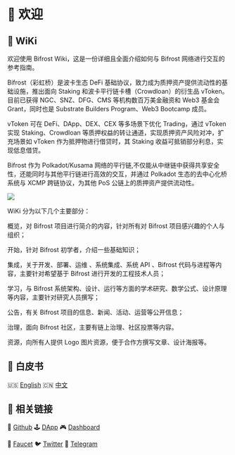 # 🎉 欢迎

## 📖 WiKi

欢迎使用 Bifrost Wiki，这是一份详细且全面介绍如何与 Bifrost 网络进行交互的参考指南。

Bifrost（彩虹桥）是波卡生态 DeFi 基础协议，致力成为质押资产提供流动性的基础设施，推出面向 Staking 和波卡平行链卡槽（Crowdloan）的衍生品 vToken。目前已获得 NGC、SNZ、DFG、CMS 等机构数百万美金融资和 Web3 基金会 Grant，同时也是 Substrate Builders Program、Web3 Bootcamp 成员。

vToken 可在 DeFi、DApp、DEX、CEX 等多场景下优化 Trading，通过 vToken 实现 Staking、Crowdloan 等质押权益的转让通道，实现质押资产风险对冲，扩充场景如 vToken 作为抵押物进行借贷时，其 Staking 收益可抵销部分利息，实现低息借贷。

Bifrost 作为 Polkadot/Kusama 网络的平行链,不仅能从中继链中获得共享安全性，还能同时与其他平行链进行高效的交互，并通过 Polkadot 生态的去中心化桥系统与 XCMP 跨链协议，为其他 PoS 公链上的质押资产提供流动性。

![](.gitbook/assets/overview\_zh.png)

WiKi 分为以下几个主要部分：

概览，对 Bifrost 项目进行简介的内容，针对所有对 Bifrost 项目感兴趣的个人与组织；

开始，针对 Bifrost 初学者，介绍一些基础知识；

集成，关于开发、部署、运维 、系统集成、系统 API 、Bifrost 代码与进程等内容，主要针对希望基于 Bifrost 进行开发的工程技术人员；

学习，与 Bifrost 系统架构、设计、运行等方面的学术研究、数学公式、设计原理等内容，主要针对研究人员撰写；

公告，有关 Bifrost 项目的信息、新闻、活动、运营等公开信息；

治理，面向 Bifrost 社区，主要有链上治理、社区投票等内容。

资源，向所有人提供 Logo 图片资源，便于合作方撰写文章、设计海报等。

## 📄 白皮书

🇺🇸 [English](https://github.com/bifrost-finance/bifrost-wiki/blob/master/bifrost-finance-whitepaper-en.pdf) 🇨🇳 [中文](https://github.com/bifrost-finance/bifrost-wiki/blob/master/bifrost-finance-whitepaper-zh.pdf)

## 🔗 相关链接

🐙 [Github](https://github.com/bifrost-finance) 🕹 [DApp](https://apps.bifrost.finance) 🎮 [Dashboard](https://dash.bifrost.finance)

🚰 [Faucet](https://t.me/bifrost\_faucet) 🐦 [Twitter](https://twitter.com/bifrost\_finance) 🍶 [Telegram](https://t.me/bifrost\_finance)
